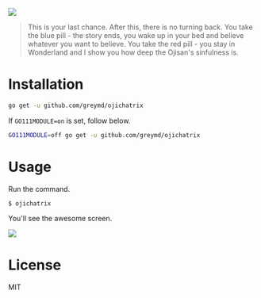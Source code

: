 ![](https://raw.githubusercontent.com/wiki/greymd/ojichatrix/images/logo.png)

> This is your last chance. After this, there is no turning back.
> You take the blue pill - the story ends, you wake up in your bed and believe whatever you want to believe.
> You take the red pill - you stay in Wonderland and I show you how deep the Ojisan's sinfulness is.

# Installation

```bash
go get -u github.com/greymd/ojichatrix
```

If `GO111MODULE=on` is set, follow below.

```bash
GO111MODULE=off go get -u github.com/greymd/ojichatrix
```

# Usage

Run the command.

```
$ ojichatrix
```

You'll see the awesome screen.

![](https://raw.githubusercontent.com/wiki/greymd/ojichatrix/images/movie.gif)

# License
MIT
